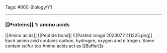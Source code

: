 Tags: #000-Biology/Y1

---
### [[Proteins]] 1: amino acids
[[Amino acids]]
[[Peptide bond]]
![[Pasted image 20230721111225.png]]
Each amino acid contains carbon, hydrogen, oxygen and nitrogen. Some contain sulfur too
Amino acids act as [[Buffer]]s
